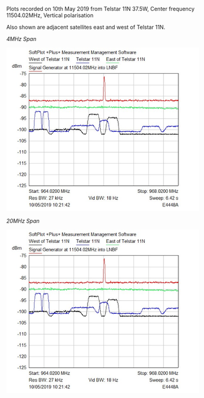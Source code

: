 Plots recorded on 10th May 2019 from Telstar 11N 37.5W, Center frequency 11504.02MHz, Vertical polarisation

Also shown are adjacent satellites east and west of Telstar 11N.

*4MHz Span*

![4MHz_span](https://github.com/pikefloyd/BlockSat_Plots/blob/master/20190510/Satellite%20signal%20profiles%204MHz%20span.jpg)


*20MHz Span*

![20MHz_span](https://github.com/pikefloyd/BlockSat_Plots/blob/master/20190510/Satellite%20signal%20profiles%204MHz%20span.jpg)
